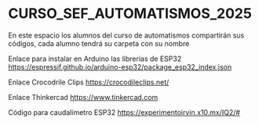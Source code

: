 # CURSO_SEF_AUTOMATISMOS_2025
En este espacio los alumnos del curso de automatismos compartirán sus códigos, cada alumno tendrá su carpeta con su nombre

Enlace para instalar en Arduino las librerias de ESP32
https://espressif.github.io/arduino-esp32/package_esp32_index.json 

Enlace Crocodrile Clips
https://crocodileclips.net/

Enlace Thinkercad 
https://www.tinkercad.com

Código para caudalímetro ESP32 
https://experimentoirvin.x10.mx/IQ2/#
